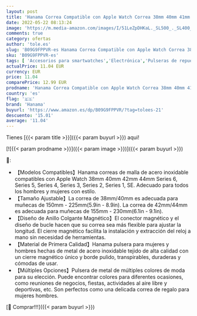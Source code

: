```yaml
---
layout: post
title: 'Hanama Correa Compatible con Apple Watch Correa 38mm 40mm 41mm 42mm 44mm 45mm  Pulseras de Repuesto de Metal de Acero Inoxidable Clásico para iWatch Series SE 7 6 5 4 3 2 1  42mm/44mm/45mm  Plata '
date: 2022-05-22 08:13:24
image: 'https://m.media-amazon.com/images/I/51LeZpDHKaL._SL500_._SL400_.jpg'
comments: true
category: ofertas
author: 'tole.es'
slug: 'B09G9FPPVR-es Hanama Correa Compatible con Apple Watch Correa 38mm 40mm...'
sku: 'B09G9FPPVR-es'
tags: [ 'Accesorios para smartwatches','Electrónica','Pulseras de repuesto para smartwatches','Tecnología para vestir','apple','hanama','🇪🇸', ]
actualPrice: 11.04 EUR
currency: EUR
price: 11.04
comparePrice: 12.99 EUR
prodname: 'Hanama Correa Compatible con Apple Watch Correa 38mm 40mm 41mm 42mm 44mm 45mm  Pulseras de Repuesto de Metal de Acero Inoxidable Clásico para iWatch Series SE 7 6 5 4 3 2 1  42mm/44mm/45mm  Plata '
country: 'es'
flag: '🇪🇸'
brand: 'Hanama'
buyurl: 'https://www.amazon.es/dp/B09G9FPPVR/?tag=tolees-21'
descuento: '15.01'
average: '11.04'
---
```


Tienes [{{< param title >}}]({{< param buyurl >}}) aqui!

[![{{< param prodname >}}]({{< param image >}})]({{< param buyurl >}})

🔎:

- 【Modelos Compatibles】Hanama correas de malla de acero inoxidable compatibles con Apple Watch 38mm 40mm 42mm 44mm Series 6, Series 5, Series 4, Series 3, Series 2, Series 1, SE. Adecuado para todos los hombres y mujeres con estilo.
- 【Tamaño Ajustable】La correa de 38mm/40mm es adecuada para muñecas de 150mm - 225mm(5.9in - 8.9in). La correa de 42mm/44mm es adecuada para muñecas de 155mm - 230mm(6.1in - 9.1in).
- 【Diseño de Anillo Colgante Magnético】El conector magnético y el diseño de bucle hacen que su correa sea más flexible para ajustar la longitud. El cierre magnético facilita la instalación y extracción del reloj a mano sin necesidad de herramientas.
- 【Material de Primera Calidad】Hanama pulsera para mujeres y hombres hechas de metal de acero inoxidable tejido de alta calidad con un cierre magnético único y borde pulido, transpirables, duraderas y cómodas de usar.
- 【Múltiples Opciones】Pulsera de metal de múltiples colores de moda para su elección. Puede encontrar colores para diferentes ocasiones, como reuniones de negocios, fiestas, actividades al aire libre y deportivas, etc. Son perfectos como una delicada correa de regalo para mujeres hombres.

[🛒 Comprar!!!]({{< param buyurl >}})
